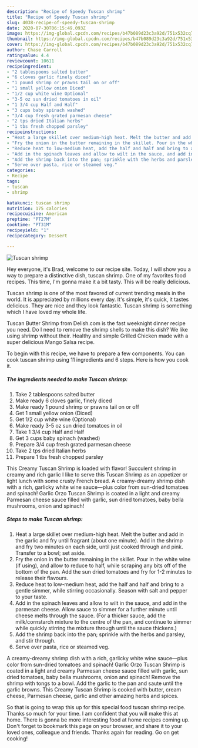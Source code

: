 ```yaml
---
description: "Recipe of Speedy Tuscan shrimp"
title: "Recipe of Speedy Tuscan shrimp"
slug: 4038-recipe-of-speedy-tuscan-shrimp
date: 2020-07-30T06:15:49.093Z
image: https://img-global.cpcdn.com/recipes/b47b089d23c3a92d/751x532cq70/tuscan-shrimp-recipe-main-photo.jpg
thumbnail: https://img-global.cpcdn.com/recipes/b47b089d23c3a92d/751x532cq70/tuscan-shrimp-recipe-main-photo.jpg
cover: https://img-global.cpcdn.com/recipes/b47b089d23c3a92d/751x532cq70/tuscan-shrimp-recipe-main-photo.jpg
author: Chase Carroll
ratingvalue: 4.4
reviewcount: 10611
recipeingredient:
- "2 tablespoons salted butter"
- "6 cloves garlic finely diced"
- "1 pound shrimp or prawns tail on or off"
- "1 small yellow onion Diced"
- "1/2 cup white wine Optional"
- "3-5 oz sun dried tomatoes in oil"
- "1 3/4 cup Half and Half"
- "3 cups baby spinach washed"
- "3/4 cup fresh grated parmesan cheese"
- "2 tps dried Italian herbs"
- "1 tbs fresh chopped parsley"
recipeinstructions:
- "Heat a large skillet over medium-high heat. Melt the butter and add in the garlic and fry until fragrant (about one minute). Add in the shrimp and fry two minutes on each side, until just cooked through and pink. Transfer to a bowl; set aside."
- "Fry the onion in the butter remaining in the skillet. Pour in the white wine (if using), and allow to reduce to half, while scraping any bits off of the bottom of the pan. Add the sun dried tomatoes and fry for 1-2 minutes to release their flavours."
- "Reduce heat to low-medium heat, add the half and half and bring to a gentle simmer, while stirring occasionally. Season with salt and pepper to your taste."
- "Add in the spinach leaves and allow to wilt in the sauce, and add in the parmesan cheese. Allow sauce to simmer for a further minute until cheese melts through the sauce. (For a thicker sauce, add the milk/cornstarch mixture to the centre of the pan, and continue to simmer while quickly stirring the mixture through until the sauce thickens.)"
- "Add the shrimp back into the pan; sprinkle with the herbs and parsley, and stir through."
- "Serve over pasta, rice or steamed veg."
categories:
- Recipe
tags:
- tuscan
- shrimp

katakunci: tuscan shrimp 
nutrition: 175 calories
recipecuisine: American
preptime: "PT27M"
cooktime: "PT31M"
recipeyield: "1"
recipecategory: Dessert

---
```



![Tuscan shrimp](https://img-global.cpcdn.com/recipes/b47b089d23c3a92d/751x532cq70/tuscan-shrimp-recipe-main-photo.jpg)

Hey everyone, it's Brad, welcome to our recipe site. Today, I will show you a way to prepare a distinctive dish, tuscan shrimp. One of my favorites food recipes. This time, I'm gonna make it a bit tasty. This will be really delicious.

Tuscan shrimp is one of the most favored of current trending meals in the world. It is appreciated by millions every day. It's simple, it's quick, it tastes delicious. They are nice and they look fantastic. Tuscan shrimp is something which I have loved my whole life.

Tuscan Butter Shrimp from Delish.com is the fast weeknight dinner recipe you need. Do I need to remove the shrimp shells to make this dish? We like using shrimp without their. Healthy and simple Grilled Chicken made with a super delicious Mango Salsa recipe.


To begin with this recipe, we have to prepare a few components. You can cook tuscan shrimp using 11 ingredients and 6 steps. Here is how you cook it.

<!--inarticleads1-->

##### The ingredients needed to make Tuscan shrimp:

1. Take 2 tablespoons salted butter
1. Make ready 6 cloves garlic, finely diced
1. Make ready 1 pound shrimp or prawns tail on or off
1. Get 1 small yellow onion (Diced)
1. Get 1/2 cup white wine (Optional)
1. Make ready 3-5 oz sun dried tomatoes in oil
1. Take 1 3/4 cup Half and Half
1. Get 3 cups baby spinach (washed)
1. Prepare 3/4 cup fresh grated parmesan cheese
1. Take 2 tps dried Italian herbs
1. Prepare 1 tbs fresh chopped parsley


This Creamy Tuscan Shrimp is loaded with flavor! Succulent shrimp in creamy and rich garlic I like to serve this Tuscan Shrimp as an appetizer or light lunch with some crusty French bread. A creamy-dreamy shrimp dish with a rich, garlicky white wine sauce—plus color from sun-dried tomatoes and spinach! Garlic Orzo Tuscan Shrimp is coated in a light and creamy Parmesan cheese sauce filled with garlic, sun dried tomatoes, baby bella mushrooms, onion and spinach! 

<!--inarticleads2-->

##### Steps to make Tuscan shrimp:

1. Heat a large skillet over medium-high heat. Melt the butter and add in the garlic and fry until fragrant (about one minute). Add in the shrimp and fry two minutes on each side, until just cooked through and pink. Transfer to a bowl; set aside.
1. Fry the onion in the butter remaining in the skillet. Pour in the white wine (if using), and allow to reduce to half, while scraping any bits off of the bottom of the pan. Add the sun dried tomatoes and fry for 1-2 minutes to release their flavours.
1. Reduce heat to low-medium heat, add the half and half and bring to a gentle simmer, while stirring occasionally. Season with salt and pepper to your taste.
1. Add in the spinach leaves and allow to wilt in the sauce, and add in the parmesan cheese. Allow sauce to simmer for a further minute until cheese melts through the sauce. (For a thicker sauce, add the milk/cornstarch mixture to the centre of the pan, and continue to simmer while quickly stirring the mixture through until the sauce thickens.)
1. Add the shrimp back into the pan; sprinkle with the herbs and parsley, and stir through.
1. Serve over pasta, rice or steamed veg.


A creamy-dreamy shrimp dish with a rich, garlicky white wine sauce—plus color from sun-dried tomatoes and spinach! Garlic Orzo Tuscan Shrimp is coated in a light and creamy Parmesan cheese sauce filled with garlic, sun dried tomatoes, baby bella mushrooms, onion and spinach! Remove the shrimp with tongs to a bowl. Add the garlic to the pan and saute until the garlic browns. This Creamy Tuscan Shrimp is cooked with butter, cream cheese, Parmesan cheese, garlic and other amazing herbs and spices. 

So that is going to wrap this up for this special food tuscan shrimp recipe. Thanks so much for your time. I am confident that you will make this at home. There is gonna be more interesting food at home recipes coming up. Don't forget to bookmark this page on your browser, and share it to your loved ones, colleague and friends. Thanks again for reading. Go on get cooking!
